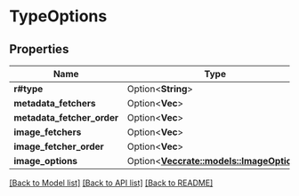 # TypeOptions

## Properties

Name | Type | Description | Notes
------------ | ------------- | ------------- | -------------
**r#type** | Option<**String**> |  | [optional]
**metadata_fetchers** | Option<**Vec<String>**> |  | [optional]
**metadata_fetcher_order** | Option<**Vec<String>**> |  | [optional]
**image_fetchers** | Option<**Vec<String>**> |  | [optional]
**image_fetcher_order** | Option<**Vec<String>**> |  | [optional]
**image_options** | Option<[**Vec<crate::models::ImageOption>**](ImageOption.md)> |  | [optional]

[[Back to Model list]](../README.md#documentation-for-models) [[Back to API list]](../README.md#documentation-for-api-endpoints) [[Back to README]](../README.md)


